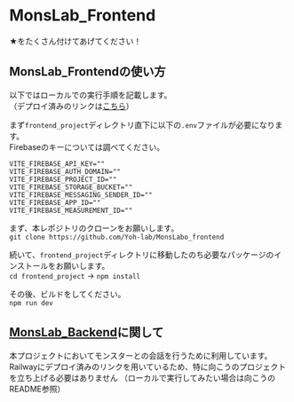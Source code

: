 # MonsLab_Frontend

★をたくさん付けてあげてください！

## MonsLab_Frontendの使い方
以下ではローカルでの実行手順を記載します。<br>
（デプロイ済みのリンクは[こちら](https://mons-labo-frontend.vercel.app/)）<br>

まず`frontend_project`ディレクトリ直下に以下の`.env`ファイルが必要になります。<br>
Firebaseのキーについては調べてください。
```
VITE_FIREBASE_API_KEY=""
VITE_FIREBASE_AUTH_DOMAIN=""
VITE_FIREBASE_PROJECT_ID=""
VITE_FIREBASE_STORAGE_BUCKET=""
VITE_FIREBASE_MESSAGING_SENDER_ID=""
VITE_FIREBASE_APP_ID=""
VITE_FIREBASE_MEASUREMENT_ID=""
```

まず、本レポジトリのクローンをお願いします。<br>
`git clone https://github.com/Yoh-lab/MonsLabo_frontend`

続いて、`frontend_project`ディレクトリに移動したのち必要なパッケージのインストールをお願いします。<br>
`cd frontend_project` -> `npm install`

その後、ビルドをしてください。<br>
`npm run dev`

## [MonsLab_Backend](https://github.com/Yoh-lab/MonsLabo_backend)に関して
本プロジェクトにおいてモンスターとの会話を行うために利用しています。<br>
Railwayにデプロイ済みのリンクを用いているため、特に向こうのプロジェクトを立ち上げる必要はありません
（ローカルで実行してみたい場合は向こうのREADME参照）